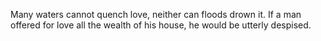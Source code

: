 Many waters cannot quench love, neither can floods drown it. If a man offered for love all the wealth of his house, he would be utterly despised.
